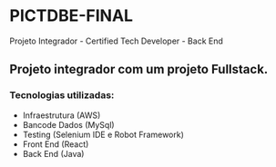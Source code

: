 # PICTDBE-FINAL
 Projeto Integrador - Certified Tech Developer - Back End

## Projeto integrador com um projeto Fullstack.
### Tecnologias utilizadas:
 - Infraestrutura (AWS)
 - Bancode Dados (MySql)
 - Testing (Selenium IDE e Robot Framework)
 - Front End (React)
 - Back End (Java)

